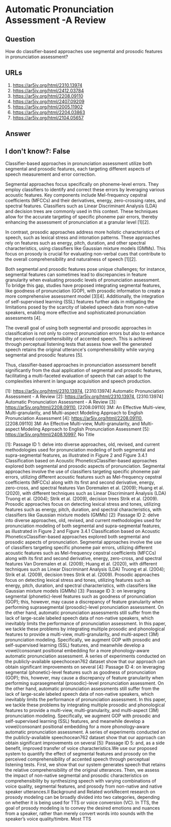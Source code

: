 # Automatic Pronunciation Assessment -A Review

## Question

How do classifier-based approaches use segmental and prosodic features in pronunciation assessment?

## URLs

1. https://ar5iv.org/html/2310.13974
2. https://ar5iv.org/html/2412.03784
3. https://ar5iv.org/html/2208.09110
4. https://ar5iv.org/html/2407.09209
5. https://ar5iv.org/html/2005.11902
6. https://ar5iv.org/html/2204.03863
7. https://ar5iv.org/html/2104.05657

## Answer

## I don't know?: False

Classifier-based approaches in pronunciation assessment utilize both segmental and prosodic features, each targeting different aspects of speech measurement and error correction.

Segmental approaches focus specifically on phoneme-level errors. They employ classifiers to identify and correct these errors by leveraging various acoustic features. Key components include Mel-frequency cepstral coefficients (MFCCs) and their derivatives, energy, zero-crossing rates, and spectral features. Classifiers such as Linear Discriminant Analysis (LDA) and decision trees are commonly used in this context. These techniques allow for the accurate targeting of specific phoneme pair errors, thereby enhancing the assessment of pronunciation at a granular level [1][2].

In contrast, prosodic approaches address more holistic characteristics of speech, such as lexical stress and intonation patterns. These approaches rely on features such as energy, pitch, duration, and other spectral characteristics, using classifiers like Gaussian mixture models (GMMs). This focus on prosody is crucial for evaluating non-verbal cues that contribute to the overall comprehensibility and naturalness of speech [1][2].

Both segmental and prosodic features pose unique challenges; for instance, segmental features can sometimes lead to discrepancies in feature granularity when evaluating prosodic levels of pronunciation assessment. To bridge this gap, studies have proposed integrating segmental features, like goodness of pronunciation (GOP), with prosodic information to create a more comprehensive assessment model [3][4]. Additionally, the integration of self-supervised learning (SSL) features further aids in mitigating the limitations posed by the scarcity of labeled speech data from non-native speakers, enabling more effective and sophisticated pronunciation assessments [4].

The overall goal of using both segmental and prosodic approaches in classification is not only to correct pronunciation errors but also to enhance the perceived comprehensibility of accented speech. This is achieved through perceptual listening tests that assess how well the generated speech retains the original utterance's comprehensibility while varying segmental and prosodic features [5]. 

Thus, classifier-based approaches in pronunciation assessment benefit significantly from the dual application of segmental and prosodic features, facilitating a multi-faceted evaluation of speech that can adapt to the complexities inherent in language acquisition and speech production.

[1]: https://ar5iv.org/html/2310.13974, [2310.13974] Automatic Pronunciation Assessment - A Review
[2]: https://ar5iv.org/html/2310.13974, [2310.13974] Automatic Pronunciation Assessment - A Review
[3]: https://ar5iv.org/html/2208.09110, [2208.09110] 3M: An Effective Multi-view, Multi-granularity, and Multi-aspect Modeling Approach to English Pronunciation Assessment
[4]: https://ar5iv.org/html/2208.09110, [2208.09110] 3M: An Effective Multi-view, Multi-granularity, and Multi-aspect Modeling Approach to English Pronunciation Assessment
[5]: https://ar5iv.org/html/2408.10997, No Title

[1]: Passage ID 1: delve into diverse approaches, old, revised, and current methodologies used for pronunciation modeling of both segmental and supra-segmental features, as illustrated in Figure 2 and Figure 3.4.1 Classification based on Acoustic PhoneticsClassifier-based approaches explored both segmental and prosodic aspects of pronunciation. Segmental approaches involve the use of classifiers targeting specific phoneme pair errors, utilizing different acoustic features such as Mel-frequency cepstral coefficients (MFCCs) along with its first and second derivative, energy, zero-cross, and spectral features Van Doremalen et al. (2009); Huang et al. (2020), with different techniques such as Linear Discriminant Analysis (LDA) Truong et al. (2004); Strik et al. (2009), decision trees Strik et al. (2009). Prosodic approaches focus on detecting lexical stress and tones, utilizing features such as energy, pitch, duration, and spectral characteristics, with classifiers like Gaussian mixture models (GMMs)
[2]: Passage ID 2: delve into diverse approaches, old, revised, and current methodologies used for pronunciation modeling of both segmental and supra-segmental features, as illustrated in Figure 2 and Figure 3.4.1 Classification based on Acoustic PhoneticsClassifier-based approaches explored both segmental and prosodic aspects of pronunciation. Segmental approaches involve the use of classifiers targeting specific phoneme pair errors, utilizing different acoustic features such as Mel-frequency cepstral coefficients (MFCCs) along with its first and second derivative, energy, zero-cross, and spectral features Van Doremalen et al. (2009); Huang et al. (2020), with different techniques such as Linear Discriminant Analysis (LDA) Truong et al. (2004); Strik et al. (2009), decision trees Strik et al. (2009). Prosodic approaches focus on detecting lexical stress and tones, utilizing features such as energy, pitch, duration, and spectral characteristics, with classifiers like Gaussian mixture models (GMMs)
[3]: Passage ID 3: on leveraging segmental (phonetic)-level features such as goodness of pronunciation (GOP); this, however, may cause a discrepancy of feature granularity when performing suprasegmental (prosodic)-level pronunciation assessment. On the other hand, automatic pronunciation assessments still suffer from the lack of large-scale labeled speech data of non-native speakers, which inevitably limits the performance of pronunciation assessment. In this paper, we tackle these problems by integrating multiple prosodic and phonological features to provide a multi-view, multi-granularity, and multi-aspect (3M) pronunciation modeling. Specifically, we augment GOP with prosodic and self-supervised learning (SSL) features, and meanwhile develop a vowel/consonant positional embedding for a more phonology-aware automatic pronunciation assessment. A series of experiments conducted on the publicly-available speechocean762 dataset show that our approach can obtain significant improvements on several
[4]: Passage ID 4: on leveraging segmental (phonetic)-level features such as goodness of pronunciation (GOP); this, however, may cause a discrepancy of feature granularity when performing suprasegmental (prosodic)-level pronunciation assessment. On the other hand, automatic pronunciation assessments still suffer from the lack of large-scale labeled speech data of non-native speakers, which inevitably limits the performance of pronunciation assessment. In this paper, we tackle these problems by integrating multiple prosodic and phonological features to provide a multi-view, multi-granularity, and multi-aspect (3M) pronunciation modeling. Specifically, we augment GOP with prosodic and self-supervised learning (SSL) features, and meanwhile develop a vowel/consonant positional embedding for a more phonology-aware automatic pronunciation assessment. A series of experiments conducted on the publicly-available speechocean762 dataset show that our approach can obtain significant improvements on several
[5]: Passage ID 5: and, as a side benefit, improved transfer of voice characteristics.We use our proposed system to quantify the effect of segmental features and prosody on the perceived comprehensibility of accented speech through perceptual listening tests. First, we show that our system generates speech that retains the relative comprehensibility of the original utterances. Then, we assess the impact of non-native segmental and prosodic characteristics on comprehensibility by synthesizing speech with varying combinations of voice quality, segmental features, and prosody from non-native and native speaker utterances.II Background and Related workRecent research on prosody modeling can be broadly divided into two categories, depending on whether it is being used for TTS or voice conversion (VC). In TTS, the goal of prosody modeling is to convey the desired emotions and nuances from a speaker, rather than merely convert words into sounds with the speaker’s voice quality/timbre. Most TTS